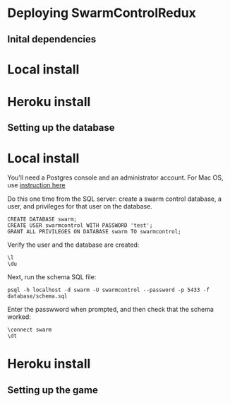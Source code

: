 # Deploying SwarmControlRedux

## Inital dependencies

# Local install

# Heroku install

## Setting up the database

# Local install

You'll need a Postgres console and an administrator account. For Mac OS, use [instruction here](https://launchschool.com/blog/how-to-install-postgresql-on-a-mac)


Do this one time from the SQL server: create a swarm control database, a user, and privileges for that user on the database.

```
CREATE DATABASE swarm;
CREATE USER swarmcontrol WITH PASSWORD 'test';
GRANT ALL PRIVILEGES ON DATABASE swarm TO swarmcontrol;
```

Verify the user and the database are created:

```
\l
\du
```

Next, run the schema SQL file:

```
psql -h localhost -d swarm -U swarmcontrol --password -p 5433 -f database/schema.sql
```

Enter the passwword when prompted, and then check that the schema worked:

```
\connect swarm
\dt
```


# Heroku install

## Setting up the game

